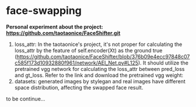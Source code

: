 # face-swapping
**Personal experiment about the project: https://github.com/taotaonice/FaceShifter.git**
1. loss_attr: In the taotaonice's project, it's not proper for calculating the loss_attr by the feature of self.encoder(Xt) as the ground true (https://github.com/taotaonice/FaceShifter/blob/376b09e4ecc97848c07c585f173d10932880f961/network/AEI_Net.py#L125). It should utilize the pretrained vgg network for calculating the loss_attr between pred_loss and gt_loss. Refer to the link and download the pretrained vgg weight:
2. datasets: generated images by stylegan and real images have different space distribution, affecting the swapped face result.

to be continue...
